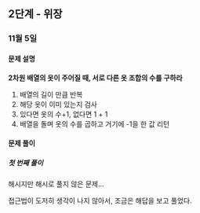 ## 2단계 - 위장



### 11월 5일 



#### 문제 설명

**2차원 배열의 옷이 주어질 때, 서로 다른 옷 조합의 수를 구하라**

1. 배열의 길이 만큼 반복
2. 해당 옷이 이미 있는지 검사
3. 있다면 옷의 수+1, 없다면 1 + 1
4. 배열을 돌며 옷의 수를 곱하고 거기에 -1을 한 값 리턴



#### 문제 풀이

##### 첫 번째 풀이

 해시지만 해시로 풀지 않은 문제...

 접근법이 도저히 생각이 나지 않아서, 조금은 해답을 보고 풀었다. 